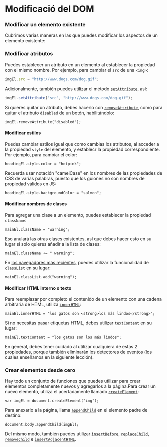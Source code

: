 # Modificació del DOM

### Modificar un elemento existente

Cubrimos varias maneras en las que puedes modificar los aspectos de un elemento existente:

### Modificar atributos

Puedes establecer un atributo en un elemento al establecer la propiedad con el mismo nombre. Por ejemplo, para cambiar el `src` de una `<img>`:

```javascript
imgEl.src = "http://www.dogs.com/dog.gif";
```

Adicionalmente, también puedes utilizar el método [`setAttribute`](https://developer.mozilla.org/en-US/docs/Web/API/Element.setAttribute), así:

```javascript
imgEl.setAttribute("src", "http://www.dogs.com/dog.gif");
```

Si quieres quitar un atributo, debes hacerlo con [`removeAttribute`](https://developer.mozilla.org/en-US/docs/Web/API/Element.removeAttribute), como para quitar el atributo `disabled` de un botón, habilitándolo:

```text
imgEl.removeAttribute("disabled");
```

#### Modificar estilos

Puedes cambiar estilos igual que como cambias los atributos, al acceder a la propiedad `style` del elemento, y establecr la propiedad correspondiente. Por ejemplo, para cambiar el color:

```text
headingEl.style.color = "hotpink";
```

Recuerda usar notación "camelCase" en los nombres de las propiedades de CSS de varias palabras, puesto que los guiones no son nombres de propiedad válidos en JS:

```text
headingEl.style.backgroundColor = "salmon";
```

#### Modificar nombres de clases

Para agregar una clase a un elemento, puedes establecer la propiedad `className`:

```text
mainEl.className = "warning";
```

Eso anulará las otras clases existentes, así que debes hacer esto en su lugar si solo quieres añadir a la lista de clases:

```text
mainEl.className += " warning";
```

En [los navegadores más recientes](http://caniuse.com/#search=classList), puedes utilizar la funcionalidad de [`classList`](https://developer.mozilla.org/en-US/docs/Web/API/Element.classList) en su lugar:

```text
mainEl.classList.add("warning");
```

#### Modificar HTML interno o texto

Para reemplazar por completo el contenido de un elemento con una cadena arbitraria de HTML, utiliza [`innerHTML`](https://developer.mozilla.org/en-US/docs/Web/API/Element.innerHTML):

```text
mainEl.innerHTML = "los gatos son <strong>los más lindos</strong>";
```

Si no necesitas pasar etiquetas HTML, debes utilizar [`textContent`](https://developer.mozilla.org/en-US/docs/Web/API/Node.textContent) en su lugar:

```text
mainEl.textContent = "los gatos son los más lindos";
```

En general, debes tener cuidado al utilizar cualquiera de estas 2 propiedades, porque también eliminarán los detectores de eventos \(los cuales enseñamos en la siguiente lección\).

### Crear elementos desde cero

Hay todo un conjunto de funciones que puedes utilizar para crear elementos completamente nuevos y agregarlos a la página.Para crear un nuevo elemento, utiliza el acertadamente llamado [`createElement`](https://developer.mozilla.org/en-US/docs/Web/API/document.createElement):

```text
var imgEl = document.createElement("img");
```

Para anexarlo a la página, llama [`appendChild`](https://developer.mozilla.org/en-US/docs/Web/API/Node.appendChild) en el elemento padre de destino:

```text
document.body.appendChild(imgEl);
```

Del mismo modo, también puedes utilizar [`insertBefore`](https://developer.mozilla.org/en-US/docs/Web/API/Node.insertBefore), [`replaceChild`](https://developer.mozilla.org/en-US/docs/Web/API/Node/replaceChild), [`removeChild`](https://developer.mozilla.org/en-US/docs/Web/API/Node/removeChild) e [`insertAdjacentHTML`](https://developer.mozilla.org/en-US/docs/Web/API/Element/insertAdjacentHTML).

